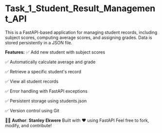 # Task_1_Student_Result_Management_API

This is a FastAPI-based application for managing student records, including subject scores, computing average scores, and assigning grades. Data is stored persistently in a JSON file.

**Features:**
✅ Add new student with subject scores

✅ Automatically calculate average and grade

✅ Retrieve a specific student's record

✅ View all student records

✅ Error handling with FastAPI exceptions

✅ Persistent storage using students.json

✅ Version control using Git

🧑‍💻 **Author**: **Stanley** **Ekwere**
Built with ❤️ using FastAPI
Feel free to fork, modify, and contribute!
